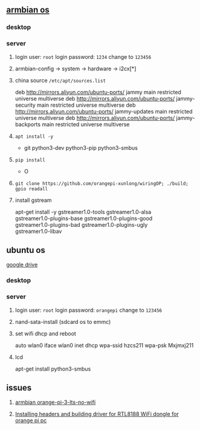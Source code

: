 ## [armbian os](https://www.armbian.com/orangepi3-lts/)

### desktop

### server

1. login user: `root` login password: `1234` change to `123456`

2. armbian-config -> system -> hardware -> i2cx[\*]

3. china source `/etc/apt/sources.list`

    deb http://mirrors.aliyun.com/ubuntu-ports/ jammy main restricted universe multiverse
    deb http://mirrors.aliyun.com/ubuntu-ports/ jammy-security main restricted universe multiverse
    deb http://mirrors.aliyun.com/ubuntu-ports/ jammy-updates main restricted universe multiverse
    deb http://mirrors.aliyun.com/ubuntu-ports/ jammy-backports main restricted universe multiverse

4. `apt install -y`

    - git python3-dev python3-pip python3-smbus

5. `pip install`
   
    - O

6. `git clone https://github.com/orangepi-xunlong/wiringOP; ./build; gpio readall`

7. install gstream

    apt-get install -y gstreamer1.0-tools gstreamer1.0-alsa \
         gstreamer1.0-plugins-base gstreamer1.0-plugins-good \
         gstreamer1.0-plugins-bad gstreamer1.0-plugins-ugly \
         gstreamer1.0-libav


## ubuntu os

[google drive](https://drive.google.com/drive/folders/1KzyzyByev-fpZat7yvgYz1omOqFFqt1k)


### desktop

### server

1. login user: `root` login password: `orangepi` change to `123456`

2. nand-sata-install (sdcard os to emmc)

3. set wifi dhcp and reboot

    auto wlan0
    iface wlan0 inet dhcp
    wpa-ssid hzcs211
    wpa-psk Mxjmxj211

4. lcd

   apt-get install python3-smbus


## issues

1. [armbian orange-pi-3-lts-no-wifi][1]

2. [Installing headers and building driver for RTL8188 WiFi dongle for orange pi pc][2]


[1]: https://forum.armbian.com/topic/23505-orange-pi-3-lts-no-wifi/ "not work to me"
[2]: https://forum.armbian.com/topic/17325-installing-headers-and-building-driver-for-rtl8188-wifi-dongle-for-orange-pi-pc-nmcli-dev-wifi-list-not-works/
